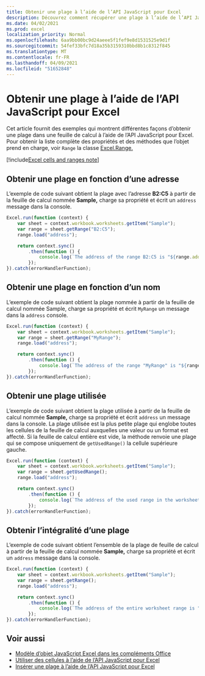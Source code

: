 ```yaml
---
title: Obtenir une plage à l’aide de l’API JavaScript pour Excel
description: Découvrez comment récupérer une plage à l’aide de l’API JavaScript pour Excel.
ms.date: 04/02/2021
ms.prod: excel
localization_priority: Normal
ms.openlocfilehash: 6aa9bb00bc9d24aeee5f1fef9e8d1531525e9d1f
ms.sourcegitcommit: 54fef33bfc7d18a35b3159310bbd8b1c8312f845
ms.translationtype: MT
ms.contentlocale: fr-FR
ms.lasthandoff: 04/09/2021
ms.locfileid: "51652848"
---
```

# <a name="get-a-range-using-the-excel-javascript-api"></a>Obtenir une plage à l’aide de l’API JavaScript pour Excel

Cet article fournit des exemples qui montrent différentes façons d’obtenir une plage dans une feuille de calcul à l’aide de l’API JavaScript pour Excel. Pour obtenir la liste complète des propriétés et des méthodes que l’objet prend en charge, voir `Range` la classe [Excel.Range.](/javascript/api/excel/excel.range)

[!include[Excel cells and ranges note](../includes/note-excel-cells-and-ranges.md)]

## <a name="get-range-by-address"></a>Obtenir une plage en fonction d’une adresse

L’exemple de code suivant obtient la plage avec l’adresse **B2:C5** à partir de la feuille de calcul nommée **Sample,** charge sa propriété et écrit un `address` message dans la console.

```js
Excel.run(function (context) {
    var sheet = context.workbook.worksheets.getItem("Sample");
    var range = sheet.getRange("B2:C5");
    range.load("address");

    return context.sync()
        .then(function () {
            console.log(`The address of the range B2:C5 is "${range.address}"`);
        });
}).catch(errorHandlerFunction);
```

## <a name="get-range-by-name"></a>Obtenir une plage en fonction d’un nom

L’exemple de code suivant obtient la plage nommée à partir de la feuille de calcul nommée Sample, charge sa propriété et écrit `MyRange` un message dans la  `address` console.

```js
Excel.run(function (context) {
    var sheet = context.workbook.worksheets.getItem("Sample");
    var range = sheet.getRange("MyRange");
    range.load("address");

    return context.sync()
        .then(function () {
            console.log(`The address of the range "MyRange" is "${range.address}"`);
        });
}).catch(errorHandlerFunction);
```

## <a name="get-used-range"></a>Obtenir une plage utilisée

L’exemple de code suivant obtient la plage utilisée à partir de la feuille de calcul nommée **Sample,** charge sa propriété et écrit `address` un message dans la console. La plage utilisée est la plus petite plage qui englobe toutes les cellules de la feuille de calcul auxquelles une valeur ou un format est affecté. Si la feuille de calcul entière est vide, la méthode renvoie une plage qui se compose uniquement de `getUsedRange()` la cellule supérieure gauche.

```js
Excel.run(function (context) {
    var sheet = context.workbook.worksheets.getItem("Sample");
    var range = sheet.getUsedRange();
    range.load("address");

    return context.sync()
        .then(function () {
            console.log(`The address of the used range in the worksheet is "${range.address}"`);
        });
}).catch(errorHandlerFunction);
```

## <a name="get-entire-range"></a>Obtenir l’intégralité d’une plage

L’exemple de code suivant obtient l’ensemble de la plage de feuille de calcul à partir de la feuille de calcul nommée **Sample,** charge sa propriété et écrit un `address` message dans la console.

```js
Excel.run(function (context) {
    var sheet = context.workbook.worksheets.getItem("Sample");
    var range = sheet.getRange();
    range.load("address");

    return context.sync()
        .then(function () {
            console.log(`The address of the entire worksheet range is "${range.address}"`);
        });
}).catch(errorHandlerFunction);
```

## <a name="see-also"></a>Voir aussi

- [Modèle d’objet JavaScript Excel dans les compléments Office](excel-add-ins-core-concepts.md)
- [Utiliser des cellules à l’aide de l’API JavaScript pour Excel](excel-add-ins-cells.md)
- [Insérer une plage à l’aide de l’API JavaScript pour Excel](excel-add-ins-ranges-insert.md)
